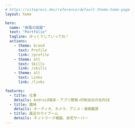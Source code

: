 ```yaml
---
# https://vitepress.dev/reference/default-theme-home-page
layout: home

hero:
  name: "疾風の部屋"
  text: "Portfolio"
  tagline: ゆっくりしていってね！
  actions:
    - theme: brand
      text: Profile
      link: /profile
    - theme: alt
      text: Skills
      link: /skills
    - theme: alt
      text: Links
      link: /links

features:
  - title: 仕事
    details: Android端末・アプリ開発→印刷会社の社内SE
  - title: 趣味
    details: オーディオ、カメラ、アニメ・漫画鑑賞
  - title: 最近のマイブーム
    details: ネットワーク機器、自宅サーバー
---
```


